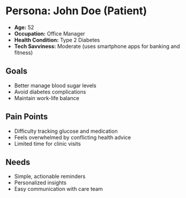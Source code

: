 # Persona: John Doe (Patient)

- **Age:** 52
- **Occupation:** Office Manager
- **Health Condition:** Type 2 Diabetes
- **Tech Savviness:** Moderate (uses smartphone apps for banking and fitness)

## Goals
- Better manage blood sugar levels
- Avoid diabetes complications
- Maintain work-life balance

## Pain Points
- Difficulty tracking glucose and medication
- Feels overwhelmed by conflicting health advice
- Limited time for clinic visits

## Needs
- Simple, actionable reminders
- Personalized insights
- Easy communication with care team 